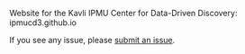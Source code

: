 Website for the Kavli IPMU Center for Data-Driven Discovery: ipmucd3.github.io

If you see any issue, please [submit an issue](https://github.com/IPMUCD3/ipmucd3.github.io/issues).
